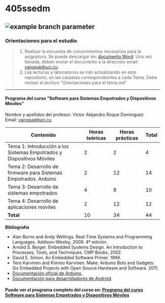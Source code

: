 # 405ssedm
![example branch parameter](https://github.com/github/docs/actions/workflows/main.yml/badge.svg?branch=feature-1)
---
### Orientaciones para el estudio

> 1. Realizar la encuesta de conocimientos necesarios para la asignatura. Se puede descargar en: [documento Word](Encuesta_sobre_Sistemas_empotrados_y_dispositivos_móviles.docx). Una vez llenada, deben enviar el documento a la dirección email: varoque@uci.cu.
> 1. Las lecturas y laboratorios se irán actualizando en este repositorio, en las carpetas correspondientes a cada Tema. Debe revisar el archivo "Orientaciones para el tema.md"

---

#### Programa del curso "Software para Sistemas Empotrados y Dispositivos Móviles"

Nombre y apellidos del profesor: Victor Alejandro Roque Dominguez  
Email: <varoque@uci.cu>

| **Contenido**                                                | **Horas teóricas** | **Horas prácticas** | **Total** |
| ------------------------------------------------------------ | ------------------ | ------------------- | --------- |
| Tema 1: Introducción a los Sistemas Empotrados y Dispositivos Móviles | 2                  | 2                   | 4         |
| Tema 2: Desarrollo de firmware para Sistemas Empotrados. Arduino | 2                  | 12                  | 14        |
| Tema 3: Desarrollo de sistemas empotrados                    | 4                  | 8                   | 10        |
| Tema 4: Desarrollo de aplicaciones móviles                   | 2                  | 12                  | 12        |
| **Total**                                                    | 10                 | 34                  | 44        |

**Bibliografía**

- Alan Burns and Andy Wellings. Real-Time Systems and Programming Languages. Addison-Wesley, 2009. 4ª edición.
- Arnold S. Berger. Embedded Systems Design. An Introduction to Processes, Tools, and Techniques. CMP Books, 2002.
- David E. Simon. An Embedded Software Primer. 1999.
- Tero Karvinen and Kimmo Karvinen. Make: Arduino Bots and Gadgets: Six Embedded Projects with Open Source Hardware and Software. 2011.
- [Documentación oficial de Arduino.](https://docs.arduino.cc/)
- [Documentación para desarrolladores de Android](https://developer.android.com/)

#### Puede ver el programa completo del curso en: [Programa del  curso Software para Sistemas Empotrados y Dispositivos Móviles](Programa_del_curso_Software_para_Sistemas_Empotrados_y_Dispositivos_Móviles.md)

